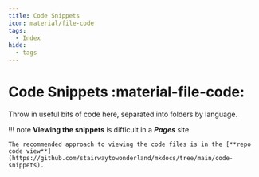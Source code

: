 ```yaml
---
title: Code Snippets
icon: material/file-code
tags:
  - Index
hide:
  - tags
---
```


# Code Snippets :material-file-code:

Throw in useful bits of code here, separated into folders by language.

!!! note
    **Viewing the snippets** is difficult in a **_Pages_** site.

    The recommended approach to viewing the code files is in the [**repo code view**](https://github.com/stairwaytowonderland/mkdocs/tree/main/code-snippets).
